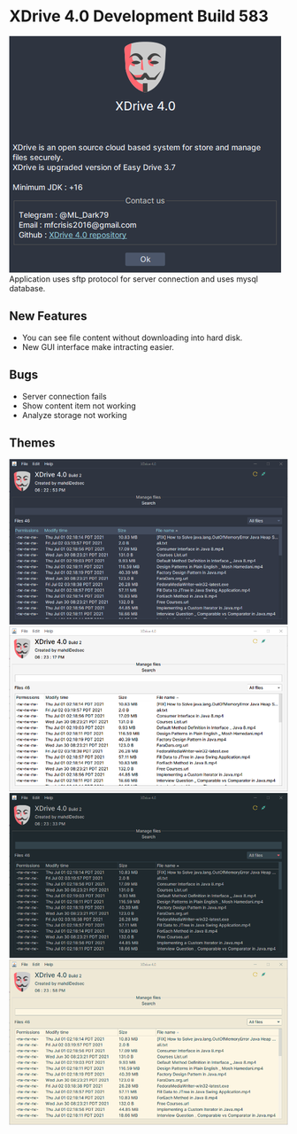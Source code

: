 # XDrive 4.0 Development Build 583

![ERROR](/shots/xdrive.png) <br>
Application uses sftp protocol for server connection and uses mysql database.

## New Features
* You can see file content without downloading into hard disk.
* New GUI interface make intracting easier.

## Bugs
* Server connection fails
* Show content item not working
* Analyze storage not working

## Themes
![ERROR](/shots/1.png)
![ERROR](/shots/2.png)
![ERROR](/shots/3.png)
![ERROR](/shots/4.png)
